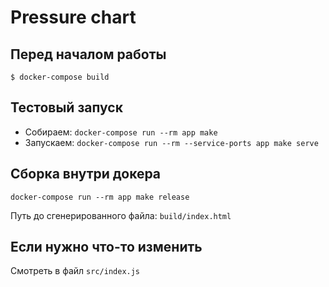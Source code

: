# Pressure chart

## Перед началом работы
```
$ docker-compose build
```

## Тестовый запуск
- Собираем: `docker-compose run --rm app make`
- Запускаем: `docker-compose run --rm --service-ports app make serve`

## Сборка внутри докера
`docker-compose run --rm app make release`

Путь до сгенерированного файла: `build/index.html`

## Если нужно что-то изменить
Смотреть в файл `src/index.js`
